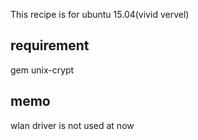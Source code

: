 This recipe is for ubuntu 15.04(vivid vervel)

## requirement
gem unix-crypt

## memo
wlan driver is not used at now
